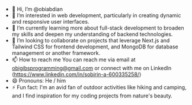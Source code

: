 - 👋 Hi, I’m @obiabdian
- 👀 I’m interested in web development, particularly in creating dynamic and responsive user interfaces.
- 🌱 I’m currently learning more about full-stack development to broaden my skills and deepen my understanding of backend technologies.
- 💞️ I’m looking to collaborate on projects that leverage Next.js and Tailwind CSS for frontend development, and MongoDB for database management or another framework.
- 📫 How to reach me You can reach me via email at obigibsprogramming@gmail.com or connect with me on LinkedIn (https://www.linkedin.com/in/sobirin-a-600335258/)
- 😄 Pronouns: He / him
- ⚡ Fun fact: I'm an avid fan of outdoor activities like hiking and camping, and I find inspiration for my coding projects from nature's beauty.

<!---
obiabdian/obiabdian is a ✨ special ✨ repository because its `README.md` (this file) appears on your GitHub profile.
You can click the Preview link to take a look at your changes.
--->
